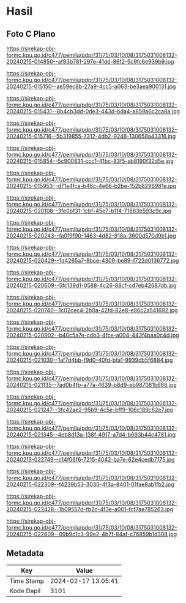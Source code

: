 # Hasil

## Foto C Plano

https://sirekap-obj-formc.kpu.go.id/c477/pemilu/pdpr/31/75/03/10/08/3175031008132-20240215-014850--af93b781-297e-41dd-86f2-5c9fc6e939b9.jpg

https://sirekap-obj-formc.kpu.go.id/c477/pemilu/pdpr/31/75/03/10/08/3175031008132-20240215-015150--ae59ec8b-27a9-4cc5-a063-be3aea900131.jpg

https://sirekap-obj-formc.kpu.go.id/c477/pemilu/pdpr/31/75/03/10/08/3175031008132-20240215-015431--8b4cb3dd-0de3-443d-bda4-a859a6c2ca8a.jpg

https://sirekap-obj-formc.kpu.go.id/c477/pemilu/pdpr/31/75/03/10/08/3175031008132-20240215-015716--5b319855-7312-4db2-9248-130658a43316.jpg

https://sirekap-obj-formc.kpu.go.id/c477/pemilu/pdpr/31/75/03/10/08/3175031008132-20240215-015854--5c900831-ccc1-41bc-83f5-ab8190f32d5e.jpg

https://sirekap-obj-formc.kpu.go.id/c477/pemilu/pdpr/31/75/03/10/08/3175031008132-20240215-015953--d71a4fca-b46c-4e66-b2be-152b8296981e.jpg

https://sirekap-obj-formc.kpu.go.id/c477/pemilu/pdpr/31/75/03/10/08/3175031008132-20240215-020108--3fe0bf31-1cbf-45e7-b114-71883b593c9c.jpg

https://sirekap-obj-formc.kpu.go.id/c477/pemilu/pdpr/31/75/03/10/08/3175031008132-20240215-020243--fa0f9f90-1463-4d82-918a-3600d570d9b1.jpg

https://sirekap-obj-formc.kpu.go.id/c477/pemilu/pdpr/31/75/03/10/08/3175031008132-20240215-020429--1d4265a7-8bce-4309-be89-f722d0136772.jpg

https://sirekap-obj-formc.kpu.go.id/c477/pemilu/pdpr/31/75/03/10/08/3175031008132-20240215-020609--5fc139d1-0588-4c26-88cf-cd7eb42687db.jpg

https://sirekap-obj-formc.kpu.go.id/c477/pemilu/pdpr/31/75/03/10/08/3175031008132-20240215-020740--1c02cec4-2b0a-42fd-82e8-e86c2a541692.jpg

https://sirekap-obj-formc.kpu.go.id/c477/pemilu/pdpr/31/75/03/10/08/3175031008132-20240215-020902--b40c5a7e-cdb3-4fce-a004-443f4baa0c4d.jpg

https://sirekap-obj-formc.kpu.go.id/c477/pemilu/pdpr/31/75/03/10/08/3175031008132-20240215-021030--1af7d4bb-f9d0-40fd-bfa1-9939db5f6884.jpg

https://sirekap-obj-formc.kpu.go.id/c477/pemilu/pdpr/31/75/03/10/08/3175031008132-20240215-021135--7ad0b4fb-a77a-4639-b8d9-eb987081b668.jpg

https://sirekap-obj-formc.kpu.go.id/c477/pemilu/pdpr/31/75/03/10/08/3175031008132-20240215-021247--3fc42ae2-95b9-4c5e-bff9-106c189c62e7.jpg

https://sirekap-obj-formc.kpu.go.id/c477/pemilu/pdpr/31/75/03/10/08/3175031008132-20240215-021345--4eb8d13a-138f-4917-a7d4-b693b44c4781.jpg

https://sirekap-obj-formc.kpu.go.id/c477/pemilu/pdpr/31/75/03/10/08/3175031008132-20240215-022749--c14f06f6-7215-4042-ba7e-62e4cedb7175.jpg

https://sirekap-obj-formc.kpu.go.id/c477/pemilu/pdpr/31/75/03/10/08/3175031008132-20240215-022309--f4239b53-3030-4f3a-8401-01fae8ab1fb2.jpg

https://sirekap-obj-formc.kpu.go.id/c477/pemilu/pdpr/31/75/03/10/08/3175031008132-20240215-022428--1b09557d-fb2c-4f3e-a001-fcf7ae785263.jpg

https://sirekap-obj-formc.kpu.go.id/c477/pemilu/pdpr/31/75/03/10/08/3175031008132-20240215-022609--09b9c1c3-99e2-4b7f-84af-c76859b1d308.jpg


## Metadata

| Key        | Value               |
| ---------- | ------------------- |
| Time Stamp | 2024-02-17 13:05:41 |
| Kode Dapil | 3101                |




